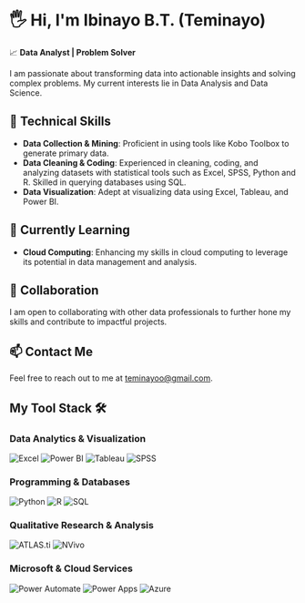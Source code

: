 # 🖐️ Hi, I'm Ibinayo B.T. (Teminayo)

📈 **Data Analyst | Problem Solver**

I am passionate about transforming data into actionable insights and solving complex problems. My current interests lie in Data Analysis and Data Science.

## 🌟 Technical Skills

- **Data Collection & Mining**: Proficient in using tools like Kobo Toolbox to generate primary data.
- **Data Cleaning & Coding**: Experienced in cleaning, coding, and analyzing datasets with statistical tools such as Excel, SPSS, Python and R. Skilled in querying databases using SQL.
- **Data Visualization**: Adept at visualizing data using Excel, Tableau, and Power BI.

## 🌱 Currently Learning

- **Cloud Computing**: Enhancing my skills in cloud computing to leverage its potential in data management and analysis.

## 👯 Collaboration

I am open to collaborating with other data professionals to further hone my skills and contribute to impactful projects.

## 📫 Contact Me

Feel free to reach out to me at [teminayoo@gmail.com](mailto:teminayoo@gmail.com).



## My Tool Stack 🛠️
### Data Analytics & Visualization
![Excel](https://img.shields.io/badge/Microsoft_Excel-217346?style=for-the-badge&logo=microsoft-excel&logoColor=white)
![Power BI](https://img.shields.io/badge/Power_BI-F2C811?style=for-the-badge&logo=power-bi&logoColor=black)
![Tableau](https://img.shields.io/badge/Tableau-E97627?style=for-the-badge&logo=tableau&logoColor=white)
![SPSS](https://img.shields.io/badge/SPSS-Blue?style=for-the-badge&logo=ibm&logoColor=white)

### Programming & Databases
![Python](https://img.shields.io/badge/Python-3776AB?style=for-the-badge&logo=python&logoColor=white)
![R](https://img.shields.io/badge/R-276DC3?style=for-the-badge&logo=r&logoColor=white)
![SQL](https://img.shields.io/badge/SQL-CC2927?style=for-the-badge&logo=microsoft-sql-server&logoColor=white)

### Qualitative Research & Analysis
![ATLAS.ti](https://img.shields.io/badge/ATLAS.ti-FF5733?style=for-the-badge&logo=data&logoColor=white)
![NVivo](https://img.shields.io/badge/NVivo-0057D8?style=for-the-badge&logo=qualitative&logoColor=white)

### Microsoft & Cloud Services
![Power Automate](https://img.shields.io/badge/Power_Automate-0078D4?style=for-the-badge&logo=power-automate&logoColor=white)
![Power Apps](https://img.shields.io/badge/Power_Apps-742774?style=for-the-badge&logo=power-apps&logoColor=white)
![Azure](https://img.shields.io/badge/Microsoft_Azure-0078D4?style=for-the-badge&logo=microsoft-azure&logoColor=white)

